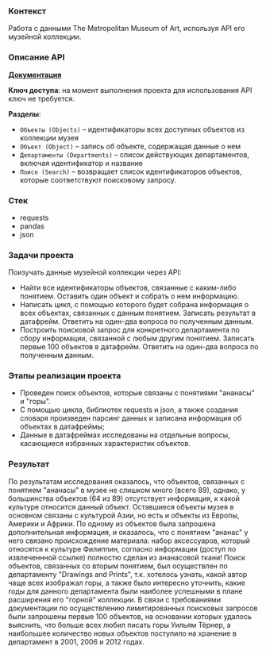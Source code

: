 ### Контекст
Работа с данными The Metropolitan Museum of Art, используя API его музейной коллекции.

### Описание API
**[Документация](https://metmuseum.github.io)**

**Ключ доступа**: на момент выполнения проекта для использования API ключ не требуется.

**Pазделы**:
   - `Объекты (Objects)` – идентификаторы всех доступных объектов из коллекции музея
   - `Объект (Object)` – запись об объекте, содержащая данные о нем
   - `Департаменты (Departments)` – список действующих департаментов, включая идентификатор и название
   - `Поиск (Search)` – возвращает список идентификаторов объектов, которые соответствуют поисковому запросу.

### Стек
 - requests
 - pandas
 - json

### Задачи проекта
Поизучать данные музейной коллекции через API:
  - Найти все идентификаторы объектов, связанные с каким-либо понятием. Оставить один объект и собрать о нем информацию.
  - Написать цикл, с помощью которого будет собрана информация о всех объектах, связанных с данным понятием. Записать результат в датафрейм. Ответить на один-два вопроса по полученным данным.
  - Построить поисковой запрос для конкретного департамента по сбору информации, связанной с любым другим понятием. Записать первые 100 объектов в датафрейм. Ответить на один-два вопроса по полученным данным.

### Этапы реализации проекта
 - Проведен поиск объектов, которые связаны с понятиями "ананасы" и "горы".
 - С помощью цикла, библиотек requests и json, а также создания словаря произведен парсинг данных и записана информация об объектах в датафреймы;
 - Данные в датафреймах исследованы на отдельные вопросы, касающиеся избранных характеристик объектов.

### Результат
По результатам исследования оказалось, что объектов, связанных с понятием "ананасы" в музее не слишком много (всего 89), однако, у большинства объектов (64 из 89) отсутствует информация, к какой культуре относится данный объект. Оставшиеся объекты музея в основном связаны с культурой Азии, но есть и объекты из Европы, Америки и Африки. По одному из объектов была запрошена дополнительная информация, и оказалось, что с понятием "ананас" у него связано происхождение материала: набор аксессуаров, который относятся к культуре Филиппин, согласно информации (доступ по извлеченнной ссылке) полностю сделан из ананасовой ткани! 
Поиск объектов, связанных со вторым понятием, был осуществлен по департаменту "Drawings and Prints", т.к. хотелось узнать, какой автор чаще всех изображал горы, а также было интересно уточнить, какие годы для данного департамента были наиболее успешными в плане расширения его "горной" коллекции. В связи с требованиями документации по осуществлению лимитированных поисковых запросов были запрошены первые 100 объектов, на основании которых удалось выяснить, что больше всех любил писать горы Уильям Тёрнер, а наибольшее количество новых объектов поступило на хранение в департамент в 2001, 2006 и 2012 годах. 
